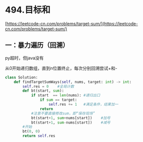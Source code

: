 # 494.目标和

[https://leetcode-cn.com/problems/target-sum/](https://leetcode-cn.com/problems/target-sum/)

## 一：暴力遍历（回溯）

py超时，但java没有

从0开始递归数组，直到n位置终止，每次分别回溯尝试+和-

```python
class Solution:
    def findTargetSumWays(self, nums, target: int) -> int:
        self.res = 0	#全局计数
        def bt(start, sum):
            if start  == len(nums):	#递归出口
                if sum == target:
                    self.res += 1	#满足条件，结果加一
                return
            #注意不要直接修改sum，即“保存现场”
            bt(start+1, sum+nums[start])	#加号
            bt(start+1, sum-nums[start])	#减号
        #开始
        bt(0, 0)
        return self.res
```

